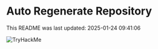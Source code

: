 # Auto Regenerate Repository

This README was last updated: 2025-01-24 09:41:06

 ![TryHackMe](https://tryhackme.com/badge/533634)